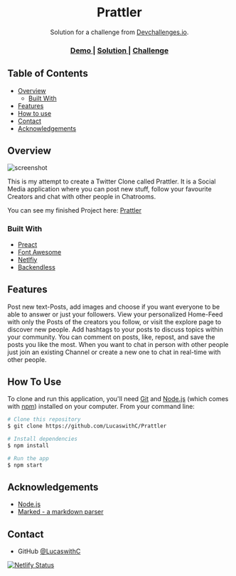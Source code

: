<!-- Please update value in the {}  -->

<h1 align="center">Prattler</h1>

<div align="center">
   Solution for a challenge from  <a href="http://devchallenges.io" target="_blank">Devchallenges.io</a>.
</div>

<div align="center">
  <h3>
    <a href="https://prattler-test.netlify.app/">
      Demo
    </a>
    <span> | </span>
    <a href="https://github.com/LucaswithC/Prattler/">
      Solution
    </a>
    <span> | </span>
    <a href="https://devchallenges.io/challenges/rleoQc34THclWx1cFFKH">
      Challenge
    </a>
  </h3>
</div>

<!-- TABLE OF CONTENTS -->

## Table of Contents

- [Overview](#overview)
  - [Built With](#built-with)
- [Features](#features)
- [How to use](#how-to-use)
- [Contact](#contact)
- [Acknowledgements](#acknowledgements)

<!-- OVERVIEW -->

## Overview

![screenshot](https://res.cloudinary.com/dtc8u5oa0/image/upload/v1655547158/Screenshot_2022-06-18_at_11-44-36_Prattler_ehasuc.png)

This is my attempt to create a Twitter Clone called Prattler. It is a Social Media application where you can post new stuff, follow your favourite Creators and chat with other people in Chatrooms.

You can see my finished Project here: [Prattler](https://prattler-test.netlify.app/)

### Built With

<!-- This section should list any major frameworks that you built your project using. Here are a few examples.-->

- [Preact](https://preactjs.com/)
- [Font Awesome](https://fontawesome.com/)
- [Netlfiy](https://www.netlify.com/)
- [Backendless](https://backendless.com/)

## Features

<!-- List the features of your application or follow the template. Don't share the figma file here :) -->

Post new text-Posts, add images and choose if you want everyone to be able to answer or just your followers. View your personalized Home-Feed with only the Posts of the creators you follow, or visit the explore page to discover new people. 
Add hashtags to your posts to discuss topics within your community.
You can comment on posts, like, repost, and save the posts you like the most.
When you want to chat in person with other people just join an existing Channel or create a new one to chat in real-time with other people.

## How To Use

<!-- Example: -->

To clone and run this application, you'll need [Git](https://git-scm.com) and [Node.js](https://nodejs.org/en/download/) (which comes with [npm](http://npmjs.com)) installed on your computer. From your command line:

```bash
# Clone this repository
$ git clone https://github.com/LucaswithC/Prattler

# Install dependencies
$ npm install

# Run the app
$ npm start
```

## Acknowledgements

<!-- This section should list any articles or add-ons/plugins that helps you to complete the project. This is optional but it will help you in the future. For example: -->

- [Node.js](https://nodejs.org/)
- [Marked - a markdown parser](https://github.com/chjj/marked)

## Contact

- GitHub [@LucaswithC](https://github.com/LucaswithC)

[![Netlify Status](https://api.netlify.com/api/v1/badges/8c7f8f85-757e-465a-929c-d62217a4e126/deploy-status)](https://app.netlify.com/sites/prattler-test/deploys)
